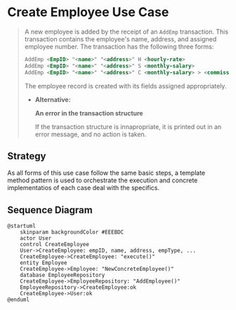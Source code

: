 # Create Employee Use Case

> A new employee is added by the receipt of an `AddEmp` transaction. This transaction contains the employee's name, address, and assigned employee number. The transaction has the following three forms:
>
> ```xml
> AddEmp <EmpID> "<name>" "<address>" H <hourly-rate>
> AddEmp <EmpID> "<name>" "<address>" S <monthly-salary>
> AddEmp <EmpID> "<name>" "<address>" C <monthly-salary> > <commission-rate>
> ```
>
> The employee record is created with its fields assigned appropriately.
>
> - **Alternative:**
>
>   **An error in the transaction structure**
>
>   If the transaction structure is innapropriate, it is printed out in an error message, and no action is taken.

## Strategy

As all forms of this use case follow the same basic steps, a template method pattern is used to orchestrate the execution and concrete implementatios of each case deal with the specifics.

## Sequence Diagram

```plantuml
@startuml
    skinparam backgroundColor #EEEBDC
    actor User
    control CreateEmployee
    User->CreateEmployee: empID, name, address, empType, ...
    CreateEmployee->CreateEmployee: "execute()"
    entity Employee
    CreateEmployee->Employee: "NewConcreteEmployee()"
    database EmployeeRepository
    CreateEmployee->EmployeeRepository: "AddEmployee()"
    EmployeeRepository->CreateEmployee:ok
    CreateEmployee->User:ok
@enduml
```
